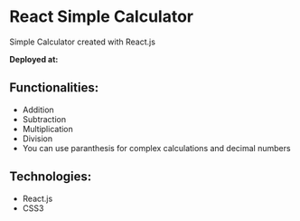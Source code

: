 # React Simple Calculator

Simple Calculator created with React.js

**Deployed at:**

## Functionalities:

- Addition
- Subtraction
- Multiplication
- Division
- You can use paranthesis for complex calculations and decimal numbers

## Technologies:

- React.js
- CSS3
